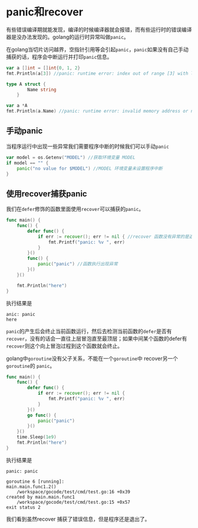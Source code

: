 # panic和recover

有些错误编译期就能发现，编译的时候编译器就会报错，而有些运行时的错误编译器是没办法发现的。golang的运行时异常叫做`panic`。

在golang当切片访问越界，空指针引用等会引起`panic`，`panic`如果没有自己手动捕获的话，程序会中断运行并打印`panic`信息。

```go
var a []int = []int{0, 1, 2}
fmt.Println(a[3]) //panic: runtime error: index out of range [3] with length 3
```

```go
type A struct {
		Name string
	}

var a *A
fmt.Println(a.Name) //panic: runtime error: invalid memory address or nil pointer dereference
```

## 手动panic

当程序运行中出现一些异常我们需要程序中断的时候我们可以手动`panic`

```go
var model = os.Getenv("MODEL") //获取环境变量 MODEL
if model == "" {
    panic("no value for $MODEL") //MODEL 环境变量未设置程序中断
}
```

## 使用recover捕获panic

我们在`defer`修饰的函数里面使用`recover`可以捕获的`panic`。

```go
func main() {
	func() {
		defer func() {
			if err := recover(); err != nil { //recover 函数没有异常的是返回 nil
				fmt.Printf("panic: %v ", err)
			}
		}()
		func() {
			panic("panic") //函数执行出现异常
		}()
	}()

	fmt.Println("here") 
}
```
执行结果是

```
anic: panic
here
```

`panic`的产生后会终止当前函数运行，然后去检测当前函数的`defer`是否有`recover`，没有的话会一直往上层冒泡直至最顶层；如果中间某个函数的defer有`recover`则这个向上冒泡过程到这个函数就会终止。


golang中`goroutine`没有父子关系，不能在一个`goroutine`中 recover另一个`goroutine`的 `panic`。

```go
func main() {
	func() {
		defer func() {
			if err := recover(); err != nil { 
				fmt.Printf("panic: %v ", err)
			}
		}()
		go func() {
			panic("panic")
		}()
	}()
	time.Sleep(1e9) 
	fmt.Println("here")
}
```
执行结果是
```
panic: panic

goroutine 6 [running]:
main.main.func1.2()
	/workspace/gocode/test/cmd/test.go:16 +0x39
created by main.main.func1
	/workspace/gocode/test/cmd/test.go:15 +0x57
exit status 2
```
我们看到虽然recover 捕获了错误信息，但是程序还是退出了。